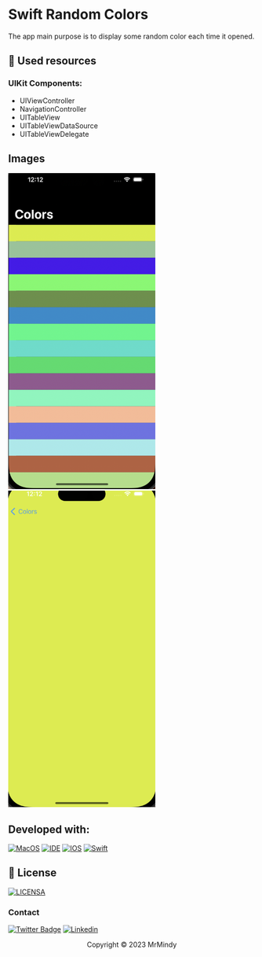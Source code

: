 # Swift Random Colors

The app main purpose is to display some random color each time it opened.

## 🔧 Used resources

### UIKit Components:
- UIViewController
- NavigationController
- UITableView
- UITableViewDataSource
- UITableViewDelegate

## Images
<p float="left">
  <img src="app_main_screen.png" alt="exemplo imagem" style="width:300px">
  <img src="app_color_detail_screen.png" alt="exemplo imagem" style="width:300px">
</p>


## Developed with:
[![MacOS](https://img.shields.io/badge/Windows-0078D6?style=for-the-badge&logo=windows&logoColor=white)](https://www.microsoft.com/pt-br/windows/get-windows-10)
[![IDE](https://img.shields.io/badge/XCode-xcode-blue)](https://developer.apple.com/xcode/)
[![IOS](https://img.shields.io/badge/ANDROID-3DDC84?style=for-the-badge&logo=kotlin3&logoColor=white)](https://developer.apple.com/ios/)
[![Swift](https://img.shields.io/badge/KOTLIN-D7624B?style=for-the-badge&logo=kotlin3&logoColor=white)](https://www.swift.org/)

## 🔖 License
[![LICENSA](https://img.shields.io/badge/MIT-E58080?style=for-the-badge&logo=bookstack&logoColor=white)](/LICENSE)

### Contact

[![Twitter Badge](https://img.shields.io/badge/Twitter-1DA1F2?style=for-the-badge&logo=twitter&logoColor=white)](https://twitter.com/0_gnunes)
[![Linkedin](https://img.shields.io/badge/LinkedIn-0077B5?style=for-the-badge&logo=linkedin&logoColor=white)](https://www.linkedin.com/in/gustavo-nunes-pereira-783a3bbb/)

<p align="center">Copyright © 2023 MrMindy</p>

